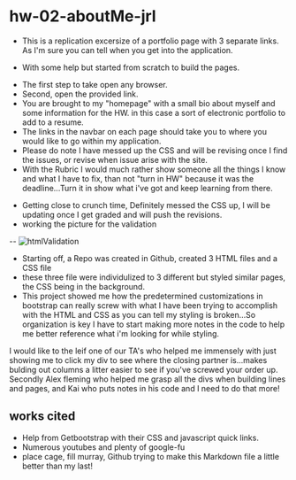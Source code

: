 # hw-02-aboutMe-jrl

- This is a replication excersize of a portfolio page with 3 separate links. As I'm sure you can tell when you get into the application.

* With some help but started from scratch to build the pages.

- The first step to take open any browser.
- Second, open the provided link.
- You are brought to my "homepage" with a small bio about myself and some information for the HW. in this case a sort of electronic portfolio to add to a resume.
- The links in the navbar on each page should take you to where you would like to go within my application.
- Please do note I have messed up the CSS and will be revising once I find the issues, or revise when issue arise with the site.
- With the Rubric I would much rather show someone all the things I know and what I have to fix, than not "turn in HW" because it was the deadline...Turn it in show what i've got and keep learning from there.

* Getting close to crunch time, Definitely messed the CSS up, I will be updating once I get graded and will push the revisions.
* working the picture for the validation

--
![htmlValidation]("assets/validation.png")

- Starting off, a Repo was created in Github, created 3 HTML files and a CSS file
- these three file were individulized to 3 different but styled similar pages, the CSS being in the background.
- This project showed me how the predetermined customizations in bootstrap can really screw with what I have been trying to accomplish with the HTML and CSS as you can tell my styling is broken...So organization is key I have to start making more notes in the code to help me better reference what i'm looking for while styling.

I would like to the leif one of our TA's who helped me immensely with just showing me to click my div to see where the closing partner is...makes bulding out columns a litter easier to see if you've screwed your order up.
Secondly Alex fleming who helped me grasp all the divs when building lines and pages, and Kai who puts notes in his code and I need to do that more!

## works cited

- Help from Getbootstrap with their CSS and javascript quick links.
- Numerous youtubes and plenty of google-fu
- place cage, fill murray, Github trying to make this Markdown file a little better than my last!
